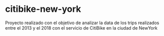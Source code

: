 # citibike-new-york
Proyecto realizado con el objetivo de analizar la data de los trips realizados entre el 2013 y el 2018 con el servicio de CitiBike en la ciudad de NewYork 
